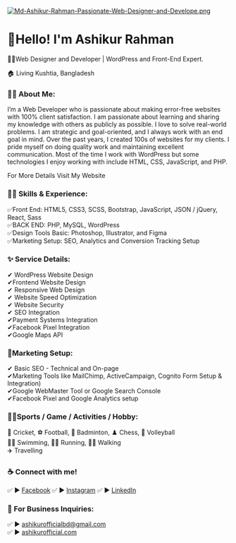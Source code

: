 [![Md-Ashikur-Rahman-Passionate-Web-Designer-and-Develope.png](https://i.postimg.cc/LX3R45VM/Md-Ashikur-Rahman-Passionate-Web-Designer-and-Develope.png)](https://postimg.cc/CB59mFtv)
# 👋Hello! I'm Ashikur Rahman
<p>👨‍💻Web Designer and Developer | WordPress and Front-End Expert. </p> <p>🏠 Living Kushtia, Bangladesh </p>

### 👨‍🏫 About Me:
<p>I’m a Web Developer who is passionate about making error-free websites with 100% client satisfaction. I am passionate about learning and sharing my knowledge with others as publicly as possible. I love to solve real-world problems. I am strategic and goal-oriented, and I always work with an end goal in mind. Over the past years, I created 100s of websites for my clients. I pride myself on doing quality work and maintaining excellent communication. Most of the time I work with WordPress but some technologies I enjoy working with include HTML, CSS, JavaScript, and PHP.</p>

<a herf="https://ashikurofficial.com/"> For More Details Visit My Website </a>

### 👨‍💻 Skills & Experience:
✅Front End: HTML5, CSS3, SCSS, Bootstrap, JavaScript, JSON / jQuery, React, Sass <br>
✅BACK END: PHP,  MySQL, WordPress <br>
✅Design Tools Basic: Photoshop, Illustrator, and Figma <br>
✅Marketing Setup: SEO, Analytics and Conversion Tracking Setup <br>

### ✨ Service Details:
✔ WordPress Website Design <br>
✔Frontend Website Design <br>
✔ Responsive Web Design <br>
✔ Website Speed Optimization <br>
✔ Website Security <br>
✔ SEO Integration <br>
✔Payment Systems Integration <br>
✔Facebook Pixel Integration <br>
✔Google Maps API <br>

### 🔰Marketing Setup:
✔ Basic SEO - Technical and On-page <br>
✔Marketing Tools like MailChimp, ActiveCampaign, Cognito Form Setup & Integration) <br>
✔Google WebMaster Tool or Google Search Console <br>
✔Facebook Pixel and Google Analytics setup <br>

### 🙍‍♂️Sports / Game / Activities / Hobby:
🏏 Cricket, ⚽ Football, 🏸 Badminton, ♟️ Chess, 🏐 Volleyball  
🏊‍♂️ Swimming, 🏃‍♂️ Running, 🚶‍♂️ Walking  
✈️ Travelling

### ☕ Connect with me!
✅ ► <a href="https://www.facebook.com/ashikurofficialbd">Facebook</a>
✅ ► <a href="https://www.instagram.com/ashikurofficialbd/">Instagram</a>
✅ ► <a href="https://www.linkedin.com/in/ashikurofficial/">LinkedIn</a>

### 📧 For Business Inquiries:
✅ ► ashikurofficialbd@gmail.com   
✅ ► [ashikurofficial.com](https://ashikurofficial.com/)





